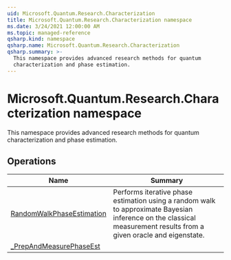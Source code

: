 ```yaml
---
uid: Microsoft.Quantum.Research.Characterization
title: Microsoft.Quantum.Research.Characterization namespace
ms.date: 3/24/2021 12:00:00 AM
ms.topic: managed-reference
qsharp.kind: namespace
qsharp.name: Microsoft.Quantum.Research.Characterization
qsharp.summary: >-
  This namespace provides advanced research methods for quantum
  characterization and phase estimation.
---
```


# Microsoft.Quantum.Research.Characterization namespace

This namespace provides advanced research methods for quantum
characterization and phase estimation.


<!-- summaries -->

## Operations

| Name | Summary |
|------|---------|
|[RandomWalkPhaseEstimation](xref:Microsoft.Quantum.Research.Characterization.RandomWalkPhaseEstimation) |Performs iterative phase estimation using a random walk to approximate Bayesian inference on the classical measurement results from a given oracle and eigenstate.
|[_PrepAndMeasurePhaseEst](xref:Microsoft.Quantum.Research.Characterization._PrepAndMeasurePhaseEst) |


<!-- /summaries -->
